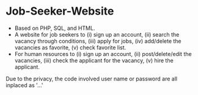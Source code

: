 # Job-Seeker-Website
- Based on PHP, SQL, and HTML.
- A website for job seekers to (i) sign up an account, (ii) search the vacancy through conditions, (iii) apply for jobs, (iv) add/delete the vacancies as favorite, (v) check favorite list.
- For human resources to (i) sign up an account, (ii) post/delete/edit the vacancies, (iii) check the applicant for the vacancy, (v) hire the applicant.

Due to the privacy, the code involved user name or password are all inplaced as '...'
